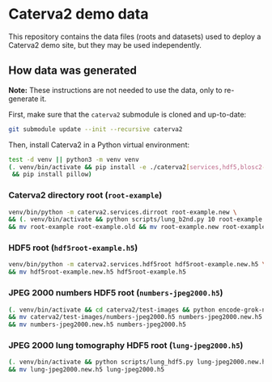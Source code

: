 # Caterva2 demo data

This repository contains the data files (roots and datasets) used to deploy a Caterva2 demo site, but they may be used independently.

## How data was generated

**Note:** These instructions are not needed to use the data, only to re-generate it.

First, make sure that the `caterva2` submodule is cloned and up-to-date:

```sh
git submodule update --init --recursive caterva2
```

Then, install Caterva2 in a Python virtual environment:

```sh
test -d venv || python3 -m venv venv
(. venv/bin/activate && pip install -e ./caterva2[services,hdf5,blosc2-plugins] \
 && pip install pillow)
```

### Caterva2 directory root (`root-example`)

```sh
venv/bin/python -m caterva2.services.dirroot root-example.new \
&& (. venv/bin/activate && python scripts/lung_b2nd.py 10 root-example.new/lung-jpeg2000_10x.b2nd) \
&& mv root-example root-example.old && mv root-example.new root-example
```

### HDF5 root (`hdf5root-example.h5`)

```sh
venv/bin/python -m caterva2.services.hdf5root hdf5root-example.new.h5 \
&& mv hdf5root-example.new.h5 hdf5root-example.h5
```

### JPEG 2000 numbers HDF5 root (`numbers-jpeg2000.h5`)

```sh
(. venv/bin/activate && cd caterva2/test-images && python encode-grok-numbers.py) \
&& mv caterva2/test-images/numbers-jpeg2000.h5 numbers-jpeg2000.new.h5 \
&& mv numbers-jpeg2000.new.h5 numbers-jpeg2000.h5
```

### JPEG 2000 lung tomography HDF5 root (`lung-jpeg2000.h5`)

```sh
(. venv/bin/activate && python scripts/lung_hdf5.py lung-jpeg2000.new.h5) \
&& mv lung-jpeg2000.new.h5 lung-jpeg2000.h5
```
